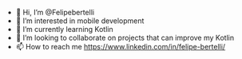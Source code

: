- 👋 Hi, I’m @Felipebertelli
- 👀 I’m interested in mobile development
- 🌱 I’m currently learning Kotlin
- 💞️ I’m looking to collaborate on projects that can improve my Kotlin
- 📫 How to reach me https://www.linkedin.com/in/felipe-bertelli/

<!---
lebewob/lebewob is a ✨ special ✨ repository because its `README.md` (this file) appears on your GitHub profile.
You can click the Preview link to take a look at your changes.
--->
